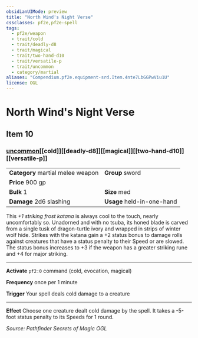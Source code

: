 ```yaml
---
obsidianUIMode: preview
title: "North Wind's Night Verse"
cssclasses: pf2e,pf2e-spell
tags:
  - pf2e/weapon
  - trait/cold
  - trait/deadly-d8
  - trait/magical
  - trait/two-hand-d10
  - trait/versatile-p
  - trait/uncommon
  - category/martial
aliases: "Compendium.pf2e.equipment-srd.Item.4nte7LbGGPwViu1U"
license: OGL
---
```

# North Wind's Night Verse
## Item 10
### [uncommon](uncommon "Uncommon Rarity Trait")[[cold]][[deadly-d8]][[magical]][[two-hand-d10]][[versatile-p]]

|  |  |
| -- | -- |
| **Category** martial melee weapon | **Group** sword |
| **Price** 900 gp |  |
| **Bulk** 1 | **Size** med |
| **Damage** 2d6 slashing  | **Usage** held-in-one-hand |



This _+1 striking frost katana_ is always cool to the touch, nearly uncomfortably so. Unadorned and with no tsuba, its honed blade is carved from a single tusk of dragon-turtle ivory and wrapped in strips of winter wolf hide. Strikes with the katana gain a +2 status bonus to damage rolls against creatures that have a status penalty to their Speed or are slowed. The status bonus increases to +3 if the weapon has a greater striking rune and +4 for major striking.

* * *

**Activate** `pf2:0` command (cold, evocation, magical)

**Frequency** once per 1 minute

**Trigger** Your spell deals cold damage to a creature

* * *

**Effect** Choose one creature dealt cold damage by the spell. It takes a -5-foot status penalty to its Speeds for 1 round.

*Source: Pathfinder Secrets of Magic*
*OGL*